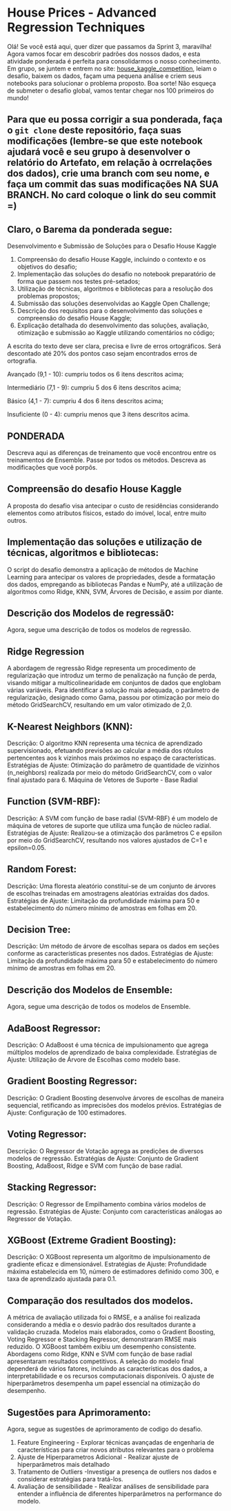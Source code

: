 # House Prices - Advanced Regression Techniques

Olá! Se você está aqui, quer dizer que passamos da Sprint 3, maravilha! Agora vamos focar em descobrir padrões dos nossos dados, e esta atividade ponderada é perfeita para consolidarmos o nosso conhecimento. Em grupo, se juntem e entrem no site: [house_kaggle_competition](https://www.kaggle.com/competitions/house-prices-advanced-regression-techniques), leiam o desafio, baixem os dados, façam uma pequena análise e criem seus notebooks para solucionar o problema proposto. Boa sorte! Não esqueça de submeter o desafio global, vamos tentar chegar nos 100 primeiros do mundo!

## Para que eu possa corrigir a sua ponderada, faça o `git clone` deste repositório, faça suas modificações (lembre-se que este notebook ajudará você e seu grupo à desenvolver o relatório do Artefato, em relação à ocrrelações dos dados), crie uma branch com seu nome, e faça um commit das suas modificações NA SUA BRANCH. No card coloque o link do seu commit =)

## Claro, o Barema da ponderada segue:

Desenvolvimento e Submissão de Soluções para o Desafio House Kaggle

1. Compreensão do desafio House Kaggle, incluindo o contexto e os objetivos do desafio;
2. Implementação das soluções do desafio no notebook preparatório de forma que passem nos testes pré-setados;
3. Utilização de técnicas, algoritmos e bibliotecas para a resolução dos problemas propostos;
4. Submissão das soluções desenvolvidas ao Kaggle Open Challenge;
5. Descrição dos requisitos para o desenvolvimento das soluções e compreensão do desafio House Kaggle;
6. Explicação detalhada do desenvolvimento das soluções, avaliação, otimização e submissão ao Kaggle utilizando comentários no código;

A escrita do texto deve ser clara, precisa e livre de erros ortográficos. Será descontado até 20% dos pontos caso sejam encontrados erros de ortografia.

Avançado (9,1 - 10): cumpriu todos os 6 itens descritos acima;

Intermediário (7,1 - 9): cumpriu 5 dos 6 itens descritos acima;

Básico (4,1 - 7): cumpriu 4 dos 6 itens descritos acima;

Insuficiente (0 - 4): cumpriu menos que 3 itens descritos acima.

## PONDERADA
Descreva aqui as diferenças de treinamento que você encontrou entre os treinamentos de Ensemble. Passe por todos os métodos. Descreva as modificações que você porpôs.

## Compreensão do desafio House Kaggle
A proposta do desafio visa antecipar o custo de residências considerando elementos como atributos físicos, estado do imóvel, local, entre muito outros.

## Implementação das soluções e utilização de técnicas, algoritmos e bibliotecas:

O script do desafio demonstra a aplicação de métodos de Machine Learning para antecipar os valores de propriedades, desde a formatação dos dados, empregando as bibliotecas Pandas e NumPy, até a utilização de algoritmos como Ridge, KNN, SVM, Árvores de Decisão, e assim por diante.


## Descrição dos Modelos de regressã0:
Agora, segue uma descrição de todos os modelos de regressão.
## Ridge Regression
A abordagem de regressão Ridge representa um procedimento de regularização que introduz um termo de penalização na função de perda, visando mitigar a multicolinearidade em conjuntos de dados que englobam várias variáveis. Para identificar a solução mais adequada, o parâmetro de regularização, designado como Gama, passou por otimização por meio do método GridSearchCV, resultando em um valor otimizado de 2,0.

## K-Nearest Neighbors (KNN):
Descrição: O algoritmo KNN representa uma técnica de aprendizado supervisionado, efetuando previsões ao calcular a média dos rótulos pertencentes aos k vizinhos mais próximos no espaço de características. Estratégias de Ajuste: Otimização do parâmetro de quantidade de vizinhos (n_neighbors) realizada por meio do método GridSearchCV, com o valor final ajustado para 6. Máquina de Vetores de Suporte - Base Radial

## Function (SVM-RBF):
Descrição: A SVM com função de base radial (SVM-RBF) é um modelo de máquina de vetores de suporte que utiliza uma função de núcleo radial. Estratégias de Ajuste: Realizou-se a otimização dos parâmetros C e epsilon por meio do GridSearchCV, resultando nos valores ajustados de C=1 e epsilon=0.05.

## Random Forest:
Descrição: Uma floresta aleatório constitui-se de um conjunto de árvores de escolhas treinadas em amostragens aleatórias extraídas dos dados. Estratégias de Ajuste: Limitação da profundidade máxima para 50 e estabelecimento do número mínimo de amostras em folhas em 20.


## Decision Tree:
Descrição: Um método de árvore de escolhas separa os dados em seções conforme as características presentes nos dados. Estratégias de Ajuste: Limitação da profundidade máxima para 50 e estabelecimento do número mínimo de amostras em folhas em 20.




## Descrição dos Modelos de Ensemble:
Agora, segue uma descrição de todos os modelos de Ensemble.

## AdaBoost Regressor:
Descrição: O AdaBoost é uma técnica de impulsionamento que agrega múltiplos modelos de aprendizado de baixa complexidade. Estratégias de Ajuste: Utilização de Árvore de Escolhas como modelo base.

## Gradient Boosting Regressor:
Descrição: O Gradient Boosting desenvolve árvores de escolhas de maneira sequencial, retificando as imprecisões dos modelos prévios. Estratégias de Ajuste: Configuração de 100 estimadores.

## Voting Regressor:
Descrição: O Regressor de Votação agrega as predições de diversos modelos de regressão. Estratégias de Ajuste: Conjunto de Gradient Boosting, AdaBoost, Ridge e SVM com função de base radial.

## Stacking Regressor:
Descrição: O Regressor de Empilhamento combina vários modelos de regressão. Estratégias de Ajuste: Conjunto com características análogas ao Regressor de Votação.

## XGBoost (Extreme Gradient Boosting):

Descrição: O XGBoost representa um algoritmo de impulsionamento de gradiente eficaz e dimensionável. Estratégias de Ajuste: Profundidade máxima estabelecida em 10, número de estimadores definido como 300, e taxa de aprendizado ajustada para 0.1.

## Comparação dos resultados dos modelos.

A métrica de avaliação utilizada foi o RMSE, e a análise foi realizada considerando a média e o desvio padrão dos resultados durante a validação cruzada. Modelos mais elaborados, como o Gradient Boosting, Voting Regressor e Stacking Regressor, demonstraram RMSE mais reduzido. O XGBoost também exibiu um desempenho consistente. Abordagens como Ridge, KNN e SVM com função de base radial apresentaram resultados competitivos. A seleção do modelo final dependerá de vários fatores, incluindo as características dos dados, a interpretabilidade e os recursos computacionais disponíveis. O ajuste de hiperparâmetros desempenha um papel essencial na otimização do desempenho.



## Sugestões para Aprimoramento:
Agora, segue as sugestões de aprimoramento de codigo do desafio.


1. Feature Engineering - Explorar técnicas avançadas de engenharia de características para criar novos atributos relevantes para o problema
2. Ajuste de Hiperparametros Adicional - Realizar ajuste de hiperparâmetros mais detalhado
3. Tratamento de Outliers -Investigar a presença de outliers nos dados e considerar estratégias para tratá-los.
4. Avaliação de sensibilidade -  Realizar análises de sensibilidade para entender a influência de diferentes hiperparâmetros na performance do modelo.
   
